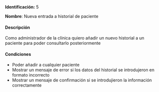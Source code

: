 **Identificación:** 5

**Nombre**: Nueva entrada a historial de paciente

#### Descripción

Como administrador de la clínica quiero añadir un nuevo historial a un paciente para poder consultarlo posteriormente

#### Condiciones

* Poder añadir a cualquier paciente
* Mostrar un mensaje de error si los datos del historial se introdujeron en formato incorrecto
* Mostrar un mensaje de confirmación si se introdujieron la información correctamente
